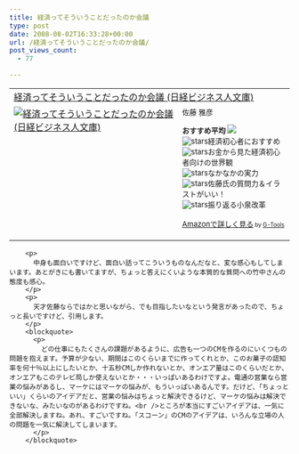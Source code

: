 ```yaml
---
title: 経済ってそういうことだったのか会議
type: post
date: 2008-08-02T16:33:28+00:00
url: /経済ってそういうことだったのか会議/
post_views_count:
  - 77

---
```

<table cellpadding="5" border="0">
  <tr>
    <td colspan="2">
      <a href="http://www.amazon.co.jp/%E7%B5%8C%E6%B8%88%E3%81%A3%E3%81%A6%E3%81%9D%E3%81%86%E3%81%84%E3%81%86%E3%81%93%E3%81%A8%E3%81%A0%E3%81%A3%E3%81%9F%E3%81%AE%E3%81%8B%E4%BC%9A%E8%AD%B0-%E6%97%A5%E7%B5%8C%E3%83%93%E3%82%B8%E3%83%8D%E3%82%B9%E4%BA%BA%E6%96%87%E5%BA%AB-%E4%BD%90%E8%97%A4-%E9%9B%85%E5%BD%A6/dp/4532191424%3FSubscriptionId%3D0G91FPYVW6ZGWBH4Y9G2%26tag%3Dkonnokiyotaka-22%26linkCode%3Dxm2%26camp%3D2025%26creative%3D165953%26creativeASIN%3D4532191424" target="_blank">経済ってそういうことだったのか会議 (日経ビジネス人文庫)</a><img height="1" alt="" src="http://www.assoc-amazon.jp/e/ir?t=konnokiyotaka-22&l=ur2&o=9" width="1" border="0" />
    </td>
  </tr>
  
  <tr>
    <td valign="top">
      <a href="http://www.amazon.co.jp/%E7%B5%8C%E6%B8%88%E3%81%A3%E3%81%A6%E3%81%9D%E3%81%86%E3%81%84%E3%81%86%E3%81%93%E3%81%A8%E3%81%A0%E3%81%A3%E3%81%9F%E3%81%AE%E3%81%8B%E4%BC%9A%E8%AD%B0-%E6%97%A5%E7%B5%8C%E3%83%93%E3%82%B8%E3%83%8D%E3%82%B9%E4%BA%BA%E6%96%87%E5%BA%AB-%E4%BD%90%E8%97%A4-%E9%9B%85%E5%BD%A6/dp/4532191424%3FSubscriptionId%3D0G91FPYVW6ZGWBH4Y9G2%26tag%3Dkonnokiyotaka-22%26linkCode%3Dxm2%26camp%3D2025%26creative%3D165953%26creativeASIN%3D4532191424" target="_blank"><img alt="経済ってそういうことだったのか会議 (日経ビジネス人文庫)" src="https://i2.wp.com/ecx.images-amazon.com/images/I/4147P2A2WAL._SL160_.jpg" border="0" data-recalc-dims="1" /></a>
    </td>
    <td valign="top">
      <font size="-1">佐藤 雅彦</p>
      <p>
        <strong>おすすめ平均</strong> <img src="https://i2.wp.com/g-images.amazon.com/images/G/01/detail/stars-4-5.gif" data-recalc-dims="1" /><br /><img alt="stars" src="https://i2.wp.com/g-images.amazon.com/images/G/01/detail/stars-4-0.gif" data-recalc-dims="1" />経済初心者におすすめ<br /><img alt="stars" src="https://i2.wp.com/g-images.amazon.com/images/G/01/detail/stars-4-0.gif" data-recalc-dims="1" />お金から見た経済初心者向けの世界観<br /><img alt="stars" src="https://i0.wp.com/g-images.amazon.com/images/G/01/detail/stars-3-0.gif" data-recalc-dims="1" />なかなかの実力<br /><img alt="stars" src="https://i2.wp.com/g-images.amazon.com/images/G/01/detail/stars-4-0.gif" data-recalc-dims="1" />佐藤氏の質問力＆イラストがいい！<br /><img alt="stars" src="https://i2.wp.com/g-images.amazon.com/images/G/01/detail/stars-4-0.gif" data-recalc-dims="1" />振り返る小泉改革
      </p>
      <p>
        <a href="http://www.amazon.co.jp/%E7%B5%8C%E6%B8%88%E3%81%A3%E3%81%A6%E3%81%9D%E3%81%86%E3%81%84%E3%81%86%E3%81%93%E3%81%A8%E3%81%A0%E3%81%A3%E3%81%9F%E3%81%AE%E3%81%8B%E4%BC%9A%E8%AD%B0-%E6%97%A5%E7%B5%8C%E3%83%93%E3%82%B8%E3%83%8D%E3%82%B9%E4%BA%BA%E6%96%87%E5%BA%AB-%E4%BD%90%E8%97%A4-%E9%9B%85%E5%BD%A6/dp/4532191424%3FSubscriptionId%3D0G91FPYVW6ZGWBH4Y9G2%26tag%3Dkonnokiyotaka-22%26linkCode%3Dxm2%26camp%3D2025%26creative%3D165953%26creativeASIN%3D4532191424" target="_blank">Amazonで詳しく見る</a></font><font size="-2"> by <a href="http://www.goodpic.com/mt/aws/index.html">G-Tools</a></font></td> </tr> </tbody> </table> 
        
        <p>
          中身も面白いですけど、面白い話ってこういうものなんだなと、変な感心もしてしまいます。あとがきにも書いてますが、ちょっと答えにくいような本質的な質問への竹中さんの態度も感心。
        </p>
        <p>
          天才佐藤ならではかと思いながら、でも目指したいなという発言があったので、ちょっと長いですけど、引用します。
        </p>
        <blockquote>
          <p>
            どの仕事にもたくさんの課題があるように、広告も一つのCMを作るのにいくつもの問題を抱えます。予算が少ない、期間はこのくらいまでに作ってくれとか、このお菓子の認知率を何十％以上にしたいとか、十五秒CMしか作れないとか、オンエア量はこのくらいだとか、オンエアもこのテレビ局しか使えないとか・・・いっぱいあるわけですよ。電通の営業なら営業の悩みがあるし、マーケにはマーケの悩みが、もういっぱいあるんです。だけど、「ちょっといい」くらいのアイデアだと、営業の悩みはちょっと解決できるけど、マーケの悩みは解決できないな、みたいなのがあるわけですね。<br />ところが本当にすごいアイデアは、一気に全部解決しますね。あれ、すごいですね。「スコーン」のCMのアイデアは、いろんな立場の人の問題を一気に解決してしまいます。
          </p>
        </blockquote>